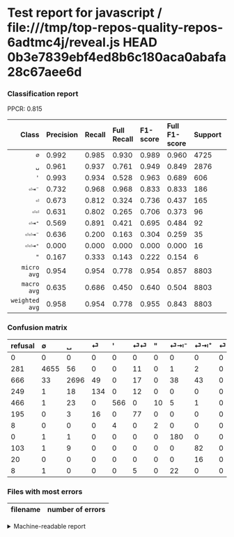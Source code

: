 # Test report for javascript / file:///tmp/top-repos-quality-repos-6adtmc4j/reveal.js HEAD 0b3e7839ebf4ed8b6c180aca0abafa28c67aee6d

### Classification report

PPCR: 0.815

| Class | Precision | Recall | Full Recall | F1-score | Full F1-score | Support | Full Support | PPCR |
|------:|:----------|:-------|:------------|:---------|:---------|:--------|:-------------|:-----|
| `∅` | 0.992| 0.985| 0.930| 0.989| 0.960| 4725| 5006| 0.944 |
| `␣` | 0.961| 0.937| 0.761| 0.949| 0.849| 2876| 3542| 0.812 |
| `'` | 0.993| 0.934| 0.528| 0.963| 0.689| 606| 1072| 0.565 |
| `⏎⇥⁻` | 0.732| 0.968| 0.968| 0.833| 0.833| 186| 186| 1.000 |
| `⏎` | 0.673| 0.812| 0.324| 0.736| 0.437| 165| 414| 0.399 |
| `⏎⏎` | 0.631| 0.802| 0.265| 0.706| 0.373| 96| 291| 0.330 |
| `⏎⇥⁺` | 0.569| 0.891| 0.421| 0.695| 0.484| 92| 195| 0.472 |
| `⏎⏎⇥⁻` | 0.636| 0.200| 0.163| 0.304| 0.259| 35| 43| 0.814 |
| `⏎⏎⇥⁺` | 0.000| 0.000| 0.000| 0.000| 0.000| 16| 36| 0.444 |
| `"` | 0.167| 0.333| 0.143| 0.222| 0.154| 6| 14| 0.429 |
| `micro avg` | 0.954| 0.954| 0.778| 0.954| 0.857| 8803| 10799| 0.815 |
| `macro avg` | 0.635| 0.686| 0.450| 0.640| 0.504| 8803| 10799| 0.815 |
| `weighted avg` | 0.958| 0.954| 0.778| 0.955| 0.843| 8803| 10799| 0.815 |

### Confusion matrix

|refusal|  ∅| ␣| ⏎| '| ⏎⏎| "| ⏎⇥⁻| ⏎⇥⁺| ⏎⏎⇥⁺| ⏎⏎⇥⁻| 
|:---|:---|:---|:---|:---|:---|:---|:---|:---|:---|:---|
|0 |0 |0 |0 |0 |0 |0 |0 |0 |0 |0 |
|281 |4655 |56 |0 |0 |11 |0 |1 |2 |0 |0 |
|666 |33 |2696 |49 |0 |17 |0 |38 |43 |0 |0 |
|249 |1 |18 |134 |0 |12 |0 |0 |0 |0 |0 |
|466 |1 |23 |0 |566 |0 |10 |5 |1 |0 |0 |
|195 |0 |3 |16 |0 |77 |0 |0 |0 |0 |0 |
|8 |0 |0 |0 |4 |0 |2 |0 |0 |0 |0 |
|0 |1 |1 |0 |0 |0 |0 |180 |0 |0 |4 |
|103 |1 |9 |0 |0 |0 |0 |0 |82 |0 |0 |
|20 |0 |0 |0 |0 |0 |0 |0 |16 |0 |0 |
|8 |1 |0 |0 |0 |5 |0 |22 |0 |0 |7 |

### Files with most errors

| filename | number of errors|
|:----:|:-----|

<details>
    <summary>Machine-readable report</summary>
```json
{
  "cl_report": {"\"": {"f1-score": 0.2222222222222222, "precision": 0.16666666666666666, "recall": 0.3333333333333333, "support": 6}, "\u0027": {"f1-score": 0.9625850340136053, "precision": 0.9929824561403509, "recall": 0.933993399339934, "support": 606}, "macro avg": {"f1-score": 0.6397583654887888, "precision": 0.6354380019230728, "recall": 0.6863175820336447, "support": 8803}, "micro avg": {"f1-score": 0.9541065545836647, "precision": 0.9541065545836647, "recall": 0.9541065545836647, "support": 8803}, "weighted avg": {"f1-score": 0.9546262013189685, "precision": 0.9582186763689367, "recall": 0.9541065545836647, "support": 8803}, "\u2205": {"f1-score": 0.9885325971543854, "precision": 0.9919028340080972, "recall": 0.9851851851851852, "support": 4725}, "\u23ce": {"f1-score": 0.7362637362637363, "precision": 0.6733668341708543, "recall": 0.8121212121212121, "support": 165}, "\u23ce\u21e5\u207a": {"f1-score": 0.6949152542372882, "precision": 0.5694444444444444, "recall": 0.8913043478260869, "support": 92}, "\u23ce\u21e5\u207b": {"f1-score": 0.8333333333333334, "precision": 0.7317073170731707, "recall": 0.967741935483871, "support": 186}, "\u23ce\u23ce": {"f1-score": 0.7064220183486238, "precision": 0.6311475409836066, "recall": 0.8020833333333334, "support": 96}, "\u23ce\u23ce\u21e5\u207a": {"f1-score": 0.0, "precision": 0.0, "recall": 0.0, "support": 16}, "\u23ce\u23ce\u21e5\u207b": {"f1-score": 0.30434782608695654, "precision": 0.6363636363636364, "recall": 0.2, "support": 35}, "\u2423": {"f1-score": 0.9489616332277366, "precision": 0.9607982893799002, "recall": 0.9374130737134909, "support": 2876}},
  "cl_report_full": {"\"": {"f1-score": 0.15384615384615383, "precision": 0.16666666666666666, "recall": 0.14285714285714285, "support": 14}, "\u0027": {"f1-score": 0.6894031668696713, "precision": 0.9929824561403509, "recall": 0.5279850746268657, "support": 1072}, "macro avg": {"f1-score": 0.5038987366407286, "precision": 0.6354380019230728, "recall": 0.4501200010356058, "support": 10799}, "micro avg": {"f1-score": 0.8569533721048873, "precision": 0.9541065545836647, "recall": 0.7777571997407168, "support": 10799}, "weighted avg": {"f1-score": 0.8431325349255021, "precision": 0.9419728050859159, "recall": 0.7777571997407168, "support": 10799}, "\u2205": {"f1-score": 0.9598927724507682, "precision": 0.9919028340080972, "recall": 0.9298841390331603, "support": 5006}, "\u23ce": {"f1-score": 0.4371941272430669, "precision": 0.6733668341708543, "recall": 0.32367149758454106, "support": 414}, "\u23ce\u21e5\u207a": {"f1-score": 0.48377581120943947, "precision": 0.5694444444444444, "recall": 0.4205128205128205, "support": 195}, "\u23ce\u21e5\u207b": {"f1-score": 0.8333333333333334, "precision": 0.7317073170731707, "recall": 0.967741935483871, "support": 186}, "\u23ce\u23ce": {"f1-score": 0.3728813559322034, "precision": 0.6311475409836066, "recall": 0.2646048109965636, "support": 291}, "\u23ce\u23ce\u21e5\u207a": {"f1-score": 0.0, "precision": 0.0, "recall": 0.0, "support": 36}, "\u23ce\u23ce\u21e5\u207b": {"f1-score": 0.2592592592592593, "precision": 0.6363636363636364, "recall": 0.16279069767441862, "support": 43}, "\u2423": {"f1-score": 0.8494013862633901, "precision": 0.9607982893799002, "recall": 0.7611518915866742, "support": 3542}},
  "ppcr": 0.8151680711176961
}
```
</details>
